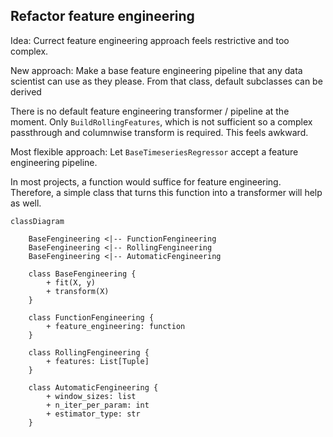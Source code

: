 ## Refactor feature engineering

Idea: Currect feature engineering approach feels restrictive and too complex.

New approach: Make a base feature engineering pipeline that any data scientist can use as they please.
From that class, default subclasses can be derived

There is no default feature engineering transformer / pipeline at the moment. Only `BuildRollingFeatures`, which is
not sufficient so a complex passthrough and columnwise transform is required. This feels awkward.

Most flexible approach: Let `BaseTimeseriesRegressor` accept a feature engineering pipeline.

In most projects, a function would suffice for feature engineering. Therefore, a simple class that turns this 
function into a transformer will help as well.


```mermaid
classDiagram

    BaseFengineering <|-- FunctionFengineering
    BaseFengineering <|-- RollingFengineering
    BaseFengineering <|-- AutomaticFengineering
    
    class BaseFengineering {
        + fit(X, y)
        + transform(X)
    }

    class FunctionFengineering {
        + feature_engineering: function
    }

    class RollingFengineering {
        + features: List[Tuple]
    }

    class AutomaticFengineering {
        + window_sizes: list
        + n_iter_per_param: int
        + estimator_type: str
    }

```